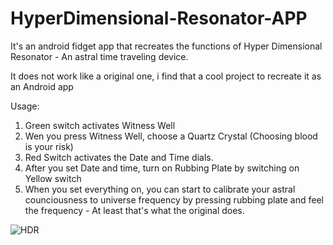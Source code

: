 # HyperDimensional-Resonator-APP
It's an android fidget app that recreates the functions of Hyper Dimensional Resonator - An astral time traveling device.

It does not work like a original one, i find that a cool project to recreate it as an Android app

Usage:

1. Green switch activates Witness Well
2. Wen you press Witness Well, choose a Quartz Crystal (Choosing blood is your risk)
3. Red Switch activates the Date and Time dials.
4. After you set Date and time, turn on Rubbing Plate by switching on Yellow switch
5. When you set everything on, you can start to calibrate your astral counciousness to universe frequency by pressing rubbing plate and feel the frequency - At least that's what the original does.


![HDR](https://i.imgur.com/wvxpWsV.png)
